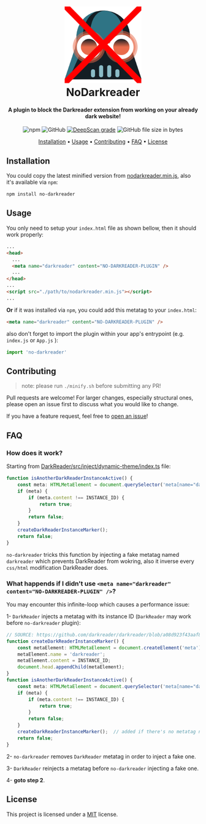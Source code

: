 <h1 align="center" style="position: relative;">
    <img width="200" src="./docs/nodarkreader.png"/><br>
    NoDarkreader
</h1>

<h4 align="center">
    A plugin to block the Darkreader extension from working on your already dark website!
</h4>

<p align="center">
    <img alt="npm" src="https://img.shields.io/npm/v/no-darkreader"/>
    <img alt="GitHub" src="https://img.shields.io/github/license/hadialqattan/no-darkreader">
    <a href="https://deepscan.io/dashboard#view=project&tid=13457&pid=16463&bid=353863"><img src="https://deepscan.io/api/teams/13457/projects/16463/branches/353863/badge/grade.svg" alt="DeepScan grade"></a>
    <img alt="GitHub file size in bytes" src="https://img.shields.io/github/size/hadialqattan/no-darkreader/nodarkreader.min.js?label=minified%20size">
</p>

<p align="center">
    <a href="#installation">Installation</a> •
    <a href="#usage">Usage</a> •
    <a href="#contributing">Contributing</a> •
	<a href="#faq">FAQ</a> •
    <a href="#license">License</a>
</p>

## Installation

You could copy the latest minified version from [nodarkreader.min.js](https://raw.githubusercontent.com/hadialqattan/no-darkreader/master/nodarkreader.min.js), also it's available via `npm`:

```sh
npm install no-darkreader
```

## Usage

You only need to setup your `index.html` file as shown bellow, then it should work properly:

```html
...
<head>
  ...
  <meta name="darkreader" content="NO-DARKREADER-PLUGIN" />
  ...
</head>
...
<script src="./path/to/nodarkreader.min.js"></script>
...
```

**Or** if it was installed via `npm`, you could add this metatag to your `index.html`:

```html
<meta name="darkreader" content="NO-DARKREADER-PLUGIN" />
```

also don't forget to import the plugin within your app's entrypoint (e.g. `index.js` or `App.js` ):

```js
import 'no-darkreader'
```

## Contributing

> note: please run `./minify.sh` before submitting any PR!

Pull requests are welcome! For larger changes, especially structural ones, please open an issue first to discuss what you would like to change.

If you have a feature request, feel free to [open an issue](https://github.com/hadialqattan/no-darkreader/issues)!

## FAQ

### How does it work?
Starting from [DarkReader/src/inject/dynamic-theme/index.ts](https://github.com/darkreader/darkreader/blob/a08d923f43aaf8b96293491fe0c649c9e0c1edc2/src/inject/dynamic-theme/index.ts) file: 
```ts
function isAnotherDarkReaderInstanceActive() {
    const meta: HTMLMetaElement = document.querySelector('meta[name="darkreader"]');
    if (meta) {
        if (meta.content !== INSTANCE_ID) {
            return true;
        }
        return false;
    }
    createDarkReaderInstanceMarker();
    return false;
}
```
`no-darkreader` tricks this function by injecting a fake metatag named `darkreader` which prevents DarkReader from wokring, also it inverse every `css/html` modification DarkReader does.

### What happends if I didn't use `<meta name="darkreader" content="NO-DARKREADER-PLUGIN" />`?
You may encounter this infinite-loop which causes a performance issue:

1- `DarkReader` injects a metatag with its instance ID (`DarkReader` may work before `no-darkreader` plugin):
```ts 
// SOURCE: https://github.com/darkreader/darkreader/blob/a08d923f43aaf8b96293491fe0c649c9e0c1edc2/src/inject/dynamic-theme/index.ts
function createDarkReaderInstanceMarker() {
    const metaElement: HTMLMetaElement = document.createElement('meta');
    metaElement.name = 'darkreader';
    metaElement.content = INSTANCE_ID;
    document.head.appendChild(metaElement);
}
function isAnotherDarkReaderInstanceActive() {
    const meta: HTMLMetaElement = document.querySelector('meta[name="darkreader"]');
    if (meta) {
        if (meta.content !== INSTANCE_ID) {
            return true;
        }
        return false;
    }
    createDarkReaderInstanceMarker();  // added if there's no metatag named `darkreader`.
    return false;
}
```

2- `no-darkreader` removes `DarkReader` metatag in order to inject a fake one.

3- `DarkReader` reinjects a metatag before `no-darkreader` injecting a fake one.

4- **goto step 2**.


## License

This project is licensed under a [MIT](./LICENSE) license.
